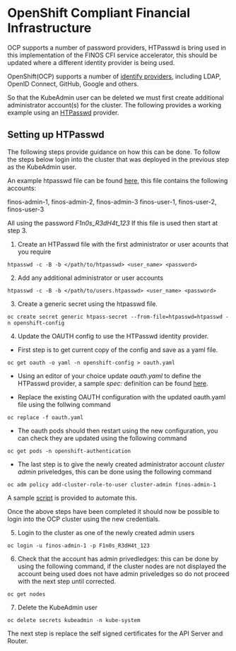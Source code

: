 # OpenShift Compliant Financial Infrastructure

OCP supports a number of password providers, HTPasswd is bring used in this implementation of the FINOS CFI service accelerator, this should be updated where a different identity provider is being used.

OpenShift(OCP) supports a number of [identify providers](https://docs.openshift.com/container-platform/4.10/authentication/understanding-identity-provider.html), including LDAP, OpenID Connect, GitHub, Google and others. 

So that the KubeAdmin user can be deleted we must first create additional administrator account(s) for the cluster. The following provides a working example using an [HTPasswd](https://docs.openshift.com/container-platform/4.10/authentication/identity_providers/configuring-htpasswd-identity-provider.html) provider.

## Setting up HTPasswd 

The following steps provide guidance on how this can be done. To follow the steps below login into the cluster that was deployed in the previous step as the KubeAdmin user. 

An example htpasswd file can be found [here](htpasswd), this file contains the following accounts:

finos-admin-1, finos-admin-2, finos-admin-3 
finos-user-1, finos-user-2, finos-user-3 

All using the password *F1n0s_R3dH4t_123* If this file is used then start at step 3.

1. Create an HTPasswd file with the first administrator or user acounts that you require

`htpasswd -c -B -b </path/to/htpasswd> <user_name> <password>`

2. Add any additional administrator or user accounts

`htpasswd -c -B -b </path/to/users.htpasswd> <user_name> <password>`

3. Create a generic secret using the htpasswd file.

`oc create secret generic htpass-secret --from-file=htpasswd=htpasswd -n openshift-config`

4. Update the OAUTH config to use the HTPasswd identity provider. 
- First step is to get current copy of the config and save as a yaml file.

`oc get oauth -o yaml -n openshift-config > oauth.yaml`

- Using an editor of your choice update *oauth.yaml* to define the HTPasswd provider, a sample *spec:* definition can be found [here](sample_htpassed_provider_oauth.yaml).

- Replace the existing OAUTH configuration with the updated oauth.yaml file using the follwing command

`oc replace -f oauth.yaml`

- The oauth pods should then restart using the new configuration, you can check they are updated using the following command

`oc get pods -n openshift-authentication`


- The last step is to give the newly created administrator account *cluster admin* priveledges, this can be done using the following command

`oc adm policy add-cluster-role-to-user cluster-admin finos-admin-1`

A sample [script](add_cluster_admin_role.sh) is provided to automate this.

Once the above steps have been completed it should now be possible to login into the OCP cluster using the new credentials. 

5. Login to the cluster as one of the newly created admin users

`oc login -u finos-admin-1 -p F1n0s_R3dH4t_123`

6. Check that the account has admin privedledges: this can be done by using the following command, if the cluster nodes are not displayed the account being used does not have admin priveledges so do not proceed with the next step until corrected.

`oc get nodes`

7. Delete the KubeAdmin user 

`oc delete secrets kubeadmin -n kube-system`


The next step is replace the self signed certificates for the API Server and Router. 

